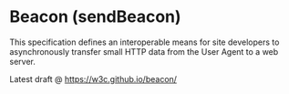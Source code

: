 Beacon (sendBeacon)
======

This specification defines an interoperable means for site developers to asynchronously transfer small HTTP data from the User Agent to a web server.

Latest draft @  https://w3c.github.io/beacon/
